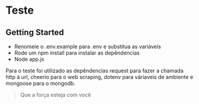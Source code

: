 # Teste

## Getting Started
- Renomeie o .env.example para .env e substitua as variáveis
- Rode um npm install para instalar as depêndencias
- Node app.js

Para o teste foi utilizado as depêndencias request para fazer a chamada http à url, cheerio para o web scraping,
dotenv para váriaveis de ambiente e mongoose para o mongodb.

> Que a força esteja com você
